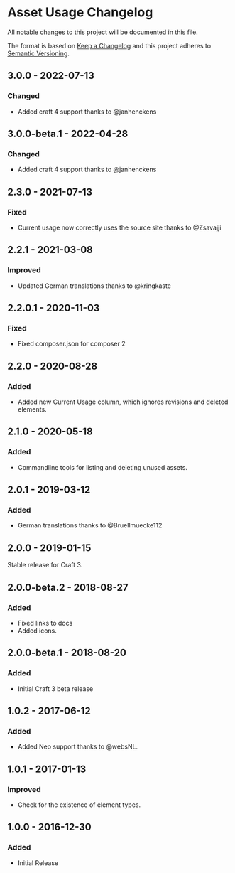 # Asset Usage Changelog

All notable changes to this project will be documented in this file.

The format is based on [Keep a Changelog](http://keepachangelog.com/) and this project adheres to [Semantic Versioning](http://semver.org/).

## 3.0.0 - 2022-07-13
### Changed
- Added craft 4 support thanks to @janhenckens

## 3.0.0-beta.1 - 2022-04-28
### Changed
- Added craft 4 support thanks to @janhenckens

## 2.3.0 - 2021-07-13
### Fixed
- Current usage now correctly uses the source site thanks to @Zsavajji

## 2.2.1 - 2021-03-08
### Improved
- Updated German translations thanks to @kringkaste

## 2.2.0.1 - 2020-11-03
### Fixed
- Fixed composer.json for composer 2

## 2.2.0 - 2020-08-28
### Added
- Added new Current Usage column, which ignores revisions and deleted elements.

## 2.1.0 - 2020-05-18
### Added
- Commandline tools for listing and deleting unused assets.

## 2.0.1 - 2019-03-12
### Added
- German translations thanks to @Bruellmuecke112

## 2.0.0 - 2019-01-15

Stable release for Craft 3.

## 2.0.0-beta.2 - 2018-08-27
### Added
- Fixed links to docs
- Added icons.

## 2.0.0-beta.1 - 2018-08-20
### Added
- Initial Craft 3 beta release

## 1.0.2 - 2017-06-12
### Added
- Added Neo support thanks to @websNL.

## 1.0.1 - 2017-01-13
### Improved
- Check for the existence of element types.

## 1.0.0 - 2016-12-30
### Added
- Initial Release
